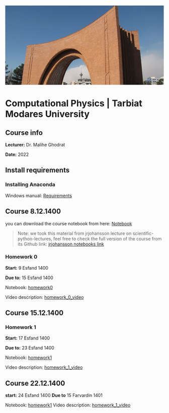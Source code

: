 ![Tarbiat Modares University](images/uni.png)
# Computational Physics | Tarbiat Modares University

## Course info

**Lecturer:** Dr. Malihe Ghodrat

**Date:** 2022
## Install requirements

### Installing Anaconda
Windows manual:
[Requirements](requirements.md)


## Course **8.12.1400**

you can download the course notebook from here:
[Notebook](codes/Lecture-1-Introduction-to-Python-Programming.ipynb)

> Note: we took this material from jrjohansson lecture on scientific-python-lectures, feel free to check the full version of the course from its Github link: [jrjohansson notebooks link](https://github.com/jrjohansson/scientific-python-lectures)
 
### Homework 0

**Start:** 9 Esfand 1400

**Due to:** 15 Esfand 1400

Notebook: [homework0](Homeworks/Homework_0.ipynb)

Video description: [homework_0_video](https://aparat.com/v/LZnJO)

## Course 15.12.1400

### Homework 1

**Start:** 17 Esfand 1400

**Due to:** 23 Esfand 1400

Notebook: [homework1](Homeworks/Homework_1.ipynb)

Video description: [homework_1_video](https://aparat.com/v/kywoF)

## Course 22.12.1400
**start:** 24 Esfand 1400
**Due to** 15 Farvardin 1401

Notebook: [homework1](Homeworks/Homework_2.ipynb)
Video description: [homework_1_video](https://aparat.com/v/GgPlj)


